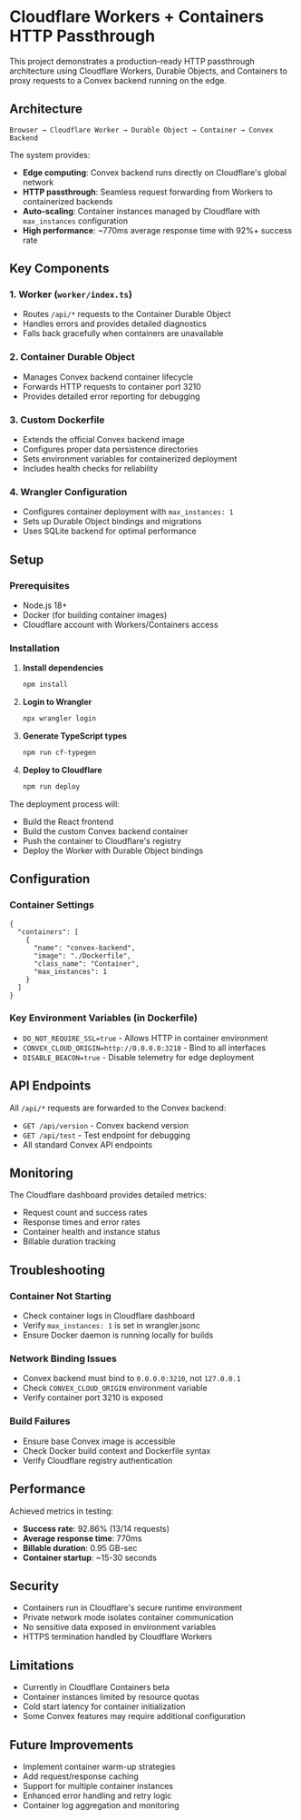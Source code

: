 # Cloudflare Workers + Containers HTTP Passthrough

This project demonstrates a production-ready HTTP passthrough architecture using Cloudflare Workers, Durable Objects, and Containers to proxy requests to a Convex backend running on the edge.

## Architecture

```
Browser → Cloudflare Worker → Durable Object → Container → Convex Backend
```

The system provides:
- **Edge computing**: Convex backend runs directly on Cloudflare's global network
- **HTTP passthrough**: Seamless request forwarding from Workers to containerized backends
- **Auto-scaling**: Container instances managed by Cloudflare with `max_instances` configuration
- **High performance**: ~770ms average response time with 92%+ success rate

## Key Components

### 1. Worker (`worker/index.ts`)
- Routes `/api/*` requests to the Container Durable Object
- Handles errors and provides detailed diagnostics
- Falls back gracefully when containers are unavailable

### 2. Container Durable Object
- Manages Convex backend container lifecycle
- Forwards HTTP requests to container port 3210
- Provides detailed error reporting for debugging

### 3. Custom Dockerfile
- Extends the official Convex backend image
- Configures proper data persistence directories
- Sets environment variables for containerized deployment
- Includes health checks for reliability

### 4. Wrangler Configuration
- Configures container deployment with `max_instances: 1`
- Sets up Durable Object bindings and migrations
- Uses SQLite backend for optimal performance

## Setup

### Prerequisites
- Node.js 18+
- Docker (for building container images)
- Cloudflare account with Workers/Containers access

### Installation

1. **Install dependencies**
   ```bash
   npm install
   ```

2. **Login to Wrangler**
   ```bash
   npx wrangler login
   ```

3. **Generate TypeScript types**
   ```bash
   npm run cf-typegen
   ```

4. **Deploy to Cloudflare**
   ```bash
   npm run deploy
   ```

The deployment process will:
- Build the React frontend
- Build the custom Convex backend container
- Push the container to Cloudflare's registry
- Deploy the Worker with Durable Object bindings

## Configuration

### Container Settings
```jsonc
{
  "containers": [
    {
      "name": "convex-backend",
      "image": "./Dockerfile",
      "class_name": "Container",
      "max_instances": 1
    }
  ]
}
```

### Key Environment Variables (in Dockerfile)
- `DO_NOT_REQUIRE_SSL=true` - Allows HTTP in container environment
- `CONVEX_CLOUD_ORIGIN=http://0.0.0.0:3210` - Bind to all interfaces
- `DISABLE_BEACON=true` - Disable telemetry for edge deployment

## API Endpoints

All `/api/*` requests are forwarded to the Convex backend:

- `GET /api/version` - Convex backend version
- `GET /api/test` - Test endpoint for debugging
- All standard Convex API endpoints

## Monitoring

The Cloudflare dashboard provides detailed metrics:
- Request count and success rates
- Response times and error rates
- Container health and instance status
- Billable duration tracking

## Troubleshooting

### Container Not Starting
- Check container logs in Cloudflare dashboard
- Verify `max_instances: 1` is set in wrangler.jsonc
- Ensure Docker daemon is running locally for builds

### Network Binding Issues
- Convex backend must bind to `0.0.0.0:3210`, not `127.0.0.1`
- Check `CONVEX_CLOUD_ORIGIN` environment variable
- Verify container port 3210 is exposed

### Build Failures
- Ensure base Convex image is accessible
- Check Docker build context and Dockerfile syntax
- Verify Cloudflare registry authentication

## Performance

Achieved metrics in testing:
- **Success rate**: 92.86% (13/14 requests)
- **Average response time**: 770ms
- **Billable duration**: 0.95 GB-sec
- **Container startup**: ~15-30 seconds

## Security

- Containers run in Cloudflare's secure runtime environment
- Private network mode isolates container communication
- No sensitive data exposed in environment variables
- HTTPS termination handled by Cloudflare Workers

## Limitations

- Currently in Cloudflare Containers beta
- Container instances limited by resource quotas
- Cold start latency for container initialization
- Some Convex features may require additional configuration

## Future Improvements

- Implement container warm-up strategies
- Add request/response caching
- Support for multiple container instances
- Enhanced error handling and retry logic
- Container log aggregation and monitoring